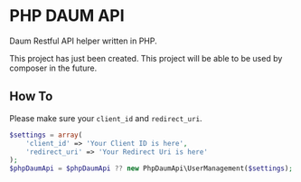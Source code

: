 # PHP DAUM API

Daum Restful API helper written in PHP.

This project has just been created. This project will be able to be used by composer in the future.

## How To

Please make sure your `client_id` and `redirect_uri`.

```php
$settings = array(
    'client_id' => 'Your Client ID is here',
    'redirect_uri' => 'Your Redirect Uri is here'
);
$phpDaumApi = $phpDaumApi ?? new PhpDaumApi\UserManagement($settings);
```

